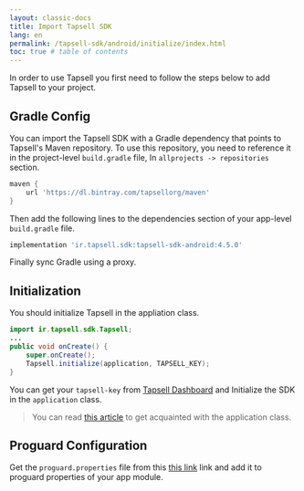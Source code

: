 ```yaml
---
layout: classic-docs
title: Import Tapsell SDK
lang: en
permalink: /tapsell-sdk/android/initialize/index.html
toc: true # table of contents
---
```


In order to use Tapsell you first need to follow the steps below to add Tapsell to your project.

## Gradle Config
You can import the Tapsell SDK with a Gradle dependency that points to Tapsell's Maven repository. To use this repository, you need to reference it in the project-level `build.gradle` file, In `allprojects -> repositories` section.

```gradle
maven {
    url 'https://dl.bintray.com/tapsellorg/maven'
}
```
Then add the following lines to the dependencies section of your app-level `build.gradle` file.

```gradle
implementation 'ir.tapsell.sdk:tapsell-sdk-android:4.5.0'
```

Finally sync Gradle using a proxy.

## Initialization
You should initialize Tapsell in the appliation class. 

```java
import ir.tapsell.sdk.Tapsell;
...
public void onCreate() {
    super.onCreate();
    Tapsell.initialize(application, TAPSELL_KEY);
}
```
You can get your `tapsell-key` from [Tapsell Dashboard](http://dashboard.tapsell.ir/) and Initialize the SDK in the `application` class.

> You can read [this article]({{site.baseurl}}/application-class) to get acquainted with the application class.


## Proguard Configuration
Get the `proguard.properties` file from this [this link](https://github.com/tapsellorg/TapsellSDK-AndroidSample/blob/master/app/proguard-rules.pro) link and add it to proguard properties of your app module.

